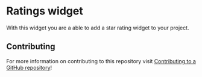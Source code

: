 # Ratings widget

With this widget you are a able to add a star rating widget to your project.

## Contributing

For more information on contributing to this repository visit [Contributing to a GitHub repository](https://world.mendix.com/display/howto50/Contributing+to+a+GitHub+repository)!

